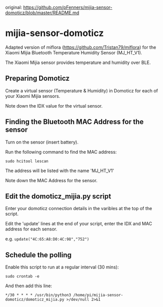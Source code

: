 
original: https://github.com/pFenners/mijia-sensor-domoticz/blob/master/README.md

# mijia-sensor-domoticz

Adapted version of miflora (https://github.com/Tristan79/miflora) for the Xiaomi Mijia Bluetooth Temperature Humidity Sensor (MJ_HT_V1).

The Xiaomi Mijia sensor provides temperature and humidity over BLE.

## Preparing Domoticz
Create a virtual sensor (Temperature & Humidity) in Domoticz for each of your Xiaomi Mijia sensors.

Note down the IDX value for the virtual sensor.

## Finding the Bluetooth MAC Address for the sensor 
Turn on the sensor (insert battery).

Run the following command to find the MAC address:

`sudo hcitool lescan`

The address will be listed with the name 'MJ_HT_V1'

Note down the MAC Address for the sensor.

## Edit the domoticz_mijia.py script
Enter your domoticz connection details in the varibles at the top of the script.

Edit the 'update' lines at the end of your script, enter the IDX and MAC address for each sensor.

e.g.
`update("4C:65:A8:D0:4C:98","752")`

## Schedule the polling
Enable this script to run at a regular interval (30 mins):

`sudo crontab -e`

And then add this line:

`*/30 * * * * /usr/bin/python3 /home/pi/mijia-sensor-domoticz/domoticz_mijia.py >/dev/null 2>&1`
